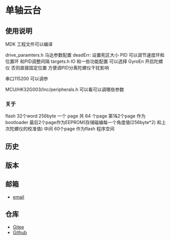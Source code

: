 # 单轴云台

## 使用说明
MDK 工程文件可以编译

drive_paramters.h  马达参数配置
deadErr: 设置死区大小
PID 可以调节速度环和位置环 和PID调整间隔
targets.h  IO 和一些功能配置
可以选择 GyroEn 开启陀螺仪 否则直接固定位置 方便调PID分离陀螺仪干扰影响

串口115200 可以调参

MCU/HK32G003/Inc/peripherals.h 可以看可以调哪些参数




### 关于

flash 32个word 256byte 一个 page 共 64 个page 第1&2个page 作为bootloader  最后2个page作为EEPROM(存储磁编每一个角度值(256byte*2) 和上次陀螺仪的校准值)
中间 60个page 作为flash 程序空间


## 历史

## 版本

## 邮箱
* [email](https://B5106D@Outlook.com)

## 仓库
* [Gitee](https://gitee.com/szdctek/bldc_gimbal.git)
* [Github](https://github.com/wflwang/***)